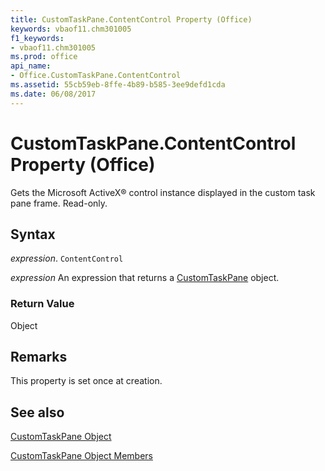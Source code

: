 ```yaml
---
title: CustomTaskPane.ContentControl Property (Office)
keywords: vbaof11.chm301005
f1_keywords:
- vbaof11.chm301005
ms.prod: office
api_name:
- Office.CustomTaskPane.ContentControl
ms.assetid: 55cb59eb-8ffe-4b89-b585-3ee9defd1cda
ms.date: 06/08/2017
---
```



# CustomTaskPane.ContentControl Property (Office)

Gets the Microsoft ActiveX® control instance displayed in the custom task pane frame. Read-only.


## Syntax

 _expression_. `ContentControl`

 _expression_ An expression that returns a [CustomTaskPane](./Office.CustomTaskPane.md) object.


### Return Value

Object


## Remarks

This property is set once at creation.


## See also


[CustomTaskPane Object](Office.CustomTaskPane.md)



[CustomTaskPane Object Members](./overview/customtaskpane-members-office.md)

